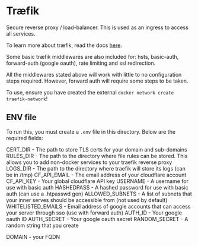 # Træfik

Secure reverse proxy / load-balancer. This is used as an ingress to access all services.

To learn more about træfik, read the docs [here](https://docs.traefik.io).

Some basic træfik middlewares are also included for: hsts, basic-auth, forward-auth (google oauth), rate limiting and ssl redirection.

All the middlewares stated above will work with little to no configuration steps required. However, forward auth will require some steps to be taken.

To use, ensure you have created the external `docker network create traefik-network`!

## ENV file

To run this, you must create a `.env` file in this directory. Below are the required fields:

CERT_DIR - The path to store TLS certs for your domain and sub-domains
RULES_DIR - The path to the directory where file rules can be stored. This allows you to add non-docker services to your traefik reverse proxy
LOGS_DIR - The path to the directory where traefik will store its logs (can be in /tmp)
CF_API_EMAIL - The email address of your cloudflare account
CF_API_KEY - Your global cloudflare API key
USERNAME - A username for use with basic auth
HASHEDPASS - A hashed password for use with basic auth (can use a .htpasswd gen)
ALLOWED_SUBNETS - A list of subnets that your inner serves should be accessible from (not used by default)
WHITELISTED_EMAILS - Email address of google accounts that can access your server through sso (use with forward auth)
AUTH_ID - Your google oauth ID
AUTH_SECRET - Your google oauth secret
RANDOM_SECRET - A random string that you create

DOMAIN - your FQDN